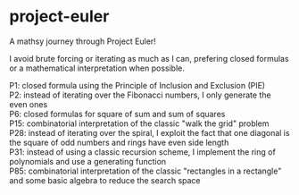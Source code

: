 # project-euler
A mathsy journey through Project Euler!    

I avoid brute forcing or iterating as much as I can, prefering closed formulas or a mathematical interpretation when possible.    

P1: closed formula using the Principle of Inclusion and Exclusion (PIE)    
P2: instead of iterating over the Fibonacci numbers, I only generate the even ones    
P6: closed formulas for square of sum and sum of squares    
P15: combinatorial interpretation of the classic "walk the grid" problem    
P28: instead of iterating over the spiral, I exploit the fact that one diagonal is the square of odd numbers and rings have even side length    
P31: instead of using a classic recursion scheme, I implement the ring of polynomials and use a generating function    
P85: combinatorial interpretation of the classic "rectangles in a rectangle" and some basic algebra to reduce the search space
